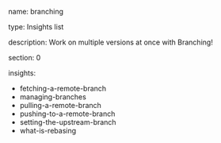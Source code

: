 name: branching

type: Insights list

description: Work on multiple versions at once with Branching!

section: 0

insights:
  - fetching-a-remote-branch
  - managing-branches
  - pulling-a-remote-branch
  - pushing-to-a-remote-branch
  - setting-the-upstream-branch
  - what-is-rebasing
